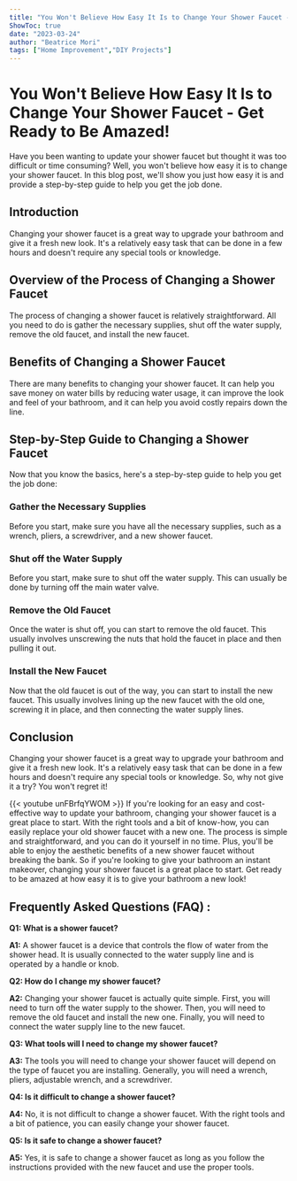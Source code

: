```yaml
---
title: "You Won't Believe How Easy It Is to Change Your Shower Faucet - Get Ready to Be Amazed!"
ShowToc: true 
date: "2023-03-24"
author: "Beatrice Mori" 
tags: ["Home Improvement","DIY Projects"]
---
```

# You Won't Believe How Easy It Is to Change Your Shower Faucet - Get Ready to Be Amazed!

Have you been wanting to update your shower faucet but thought it was too difficult or time consuming? Well, you won't believe how easy it is to change your shower faucet. In this blog post, we'll show you just how easy it is and provide a step-by-step guide to help you get the job done.

## Introduction

Changing your shower faucet is a great way to upgrade your bathroom and give it a fresh new look. It's a relatively easy task that can be done in a few hours and doesn't require any special tools or knowledge.

## Overview of the Process of Changing a Shower Faucet

The process of changing a shower faucet is relatively straightforward. All you need to do is gather the necessary supplies, shut off the water supply, remove the old faucet, and install the new faucet.

## Benefits of Changing a Shower Faucet

There are many benefits to changing your shower faucet. It can help you save money on water bills by reducing water usage, it can improve the look and feel of your bathroom, and it can help you avoid costly repairs down the line.

## Step-by-Step Guide to Changing a Shower Faucet

Now that you know the basics, here's a step-by-step guide to help you get the job done:

### Gather the Necessary Supplies

Before you start, make sure you have all the necessary supplies, such as a wrench, pliers, a screwdriver, and a new shower faucet.

### Shut off the Water Supply

Before you start, make sure to shut off the water supply. This can usually be done by turning off the main water valve.

### Remove the Old Faucet

Once the water is shut off, you can start to remove the old faucet. This usually involves unscrewing the nuts that hold the faucet in place and then pulling it out.

### Install the New Faucet

Now that the old faucet is out of the way, you can start to install the new faucet. This usually involves lining up the new faucet with the old one, screwing it in place, and then connecting the water supply lines.

## Conclusion

Changing your shower faucet is a great way to upgrade your bathroom and give it a fresh new look. It's a relatively easy task that can be done in a few hours and doesn't require any special tools or knowledge. So, why not give it a try? You won't regret it!

{{< youtube unFBrfqYWOM >}} 
If you're looking for an easy and cost-effective way to update your bathroom, changing your shower faucet is a great place to start. With the right tools and a bit of know-how, you can easily replace your old shower faucet with a new one. The process is simple and straightforward, and you can do it yourself in no time. Plus, you'll be able to enjoy the aesthetic benefits of a new shower faucet without breaking the bank. So if you're looking to give your bathroom an instant makeover, changing your shower faucet is a great place to start. Get ready to be amazed at how easy it is to give your bathroom a new look!

## Frequently Asked Questions (FAQ) :
**Q1: What is a shower faucet?**

**A1:** A shower faucet is a device that controls the flow of water from the shower head. It is usually connected to the water supply line and is operated by a handle or knob.

**Q2: How do I change my shower faucet?**

**A2:** Changing your shower faucet is actually quite simple. First, you will need to turn off the water supply to the shower. Then, you will need to remove the old faucet and install the new one. Finally, you will need to connect the water supply line to the new faucet.

**Q3: What tools will I need to change my shower faucet?**

**A3:** The tools you will need to change your shower faucet will depend on the type of faucet you are installing. Generally, you will need a wrench, pliers, adjustable wrench, and a screwdriver.

**Q4: Is it difficult to change a shower faucet?**

**A4:** No, it is not difficult to change a shower faucet. With the right tools and a bit of patience, you can easily change your shower faucet.

**Q5: Is it safe to change a shower faucet?**

**A5:** Yes, it is safe to change a shower faucet as long as you follow the instructions provided with the new faucet and use the proper tools.





